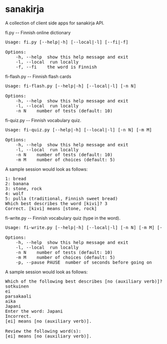 # sanakirja
A collection of client side apps for sanakirja API.

fi.py -- Finnish online dictionary
<pre>
Usage: fi.py [--help|-h] [--local|-l] [--fi|-f] <word>

Options:
    -h, --help  show this help message and exit
    -l, --local  run locally
    -f, --fi    the word is Finnish
</pre>

fi-flash.py -- Finnish flash cards
<pre>
Usage: fi-flash.py [--help|-h] [--local|-l] [-n N]

Options:
    -h, --help  show this help message and exit
    -l, --local  run locally
    -n N    number of tests (default: 10)
</pre>

fi-quiz.py -- Finnish vocabulary quiz.
<pre>
Usage: fi-quiz.py [--help|-h] [--local|-l] [-n N] [-m M]

Options:
    -h, --help  show this help message and exit
    -l, --local  run locally
    -n N    number of tests (default: 10)
    -m M    number of choices (default: 5)
</pre>
A sample session would look as follows:
<pre>
1: bread
2: banana
3: stone, rock
4: wolf
5: pulla (traditional, Finnish sweet bread)
Which best describes the word [kivi]? 3
Correct. [kivi] means [stone, rock]
</pre>

fi-write.py -- Finnish vocabulary quiz (type in the word).
<pre>
Usage: fi-write.py [--help|-h] [--local|-l] [-n N] [-m M] [--pause|-p PAUSE]

Options:
    -h, --help  show this help message and exit
    -l, --local  run locally
    -n N    number of tests (default: 10)
    -m M    number of choices (default: 5)
    -p, --pause PAUSE  number of seconds before going on
</pre>
A sample session would look as follows:
<pre>
Which of the following best describes [no (auxiliary verb)]?
sotkuinen
ei
parsakaali
aika
Japani
Enter the word: Japani
Incorrect.
[ei] means [no (auxiliary verb)].

Review the following word(s):
[ei] means [no (auxiliary verb)].
</pre>

